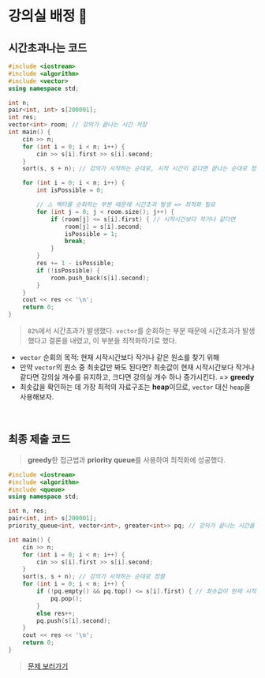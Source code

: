 # 강의실 배정 🥇

## 시간초과나는 코드

```cpp
#include <iostream>
#include <algorithm>
#include <vector>
using namespace std;

int n;
pair<int, int> s[200001];
int res;
vector<int> room; // 강의가 끝나는 시간 저장
int main() {
    cin >> n;
    for (int i = 0; i < n; i++) {
        cin >> s[i].first >> s[i].second;
    }
    sort(s, s + n); // 강의가 시작하는 순대로, 시작 시간이 같다면 끝나는 순대로 정렬

    for (int i = 0; i < n; i++) {
        int isPossible = 0;

        // ⚠️ 벡터를 순회하는 부분 때문에 시간초과 발생 => 최적화 필요
        for (int j = 0; j < room.size(); j++) {
            if (room[j] <= s[i].first) { // 시작시간보다 작거나 같다면
                room[j] = s[i].second;
                isPossible = 1;
                break;
            }
        }
        res += 1 - isPossible;
        if (!isPossible) {
            room.push_back(s[i].second);
        }
    }
    cout << res << '\n';
    return 0;
}
```

> `82%`에서 시간초과가 발생했다. `vector`를 순회하는 부분 때문에 시간초과가 발생했다고 결론을 내렸고, 이 부분을 최적화하기로 했다.

- `vector` 순회의 목적: 현재 시작시간보다 작거나 같은 원소를 찾기 위해
- 만약 `vector`의 원소 중 최솟값만 봐도 된다면? 최솟값이 현재 시작시간보다 작거나 같다면 강의실 개수를 유지하고, 크다면 강의실 개수 하나 증가시킨다. => **greedy**
- 최솟값을 확인하는 데 가장 최적의 자료구조는 **heap**이므로, `vector` 대신 `heap`을 사용해보자.

<br/>

## 최종 제출 코드

> **greedy**한 접근법과 **priority queue**를 사용하여 최적화에 성공했다.

```cpp
#include <iostream>
#include <algorithm>
#include <queue>
using namespace std;

int n, res;
pair<int, int> s[200001];
priority_queue<int, vector<int>, greater<int>> pq; // 강의가 끝나는 시간을 저장하는 최소힙

int main() {
    cin >> n;
    for (int i = 0; i < n; i++) {
        cin >> s[i].first >> s[i].second;
    }
    sort(s, s + n); // 강의가 시작하는 순대로 정렬
    for (int i = 0; i < n; i++) {
        if (!pq.empty() && pq.top() <= s[i].first) { // 최솟값이 현재 시작시간보다 작거나 같다면
            pq.pop();
        }
        else res++;
        pq.push(s[i].second);
    }
    cout << res << '\n';
    return 0;
}
```

> [문제 보러가기](https://www.acmicpc.net/problem/11000)

